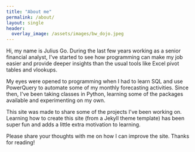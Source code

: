 ```yaml
---
title: "About me"
permalink: /about/
layout: single
header:
  overlay_image: /assets/images/bw_dojo.jpeg
---
```


Hi, my name is Julius Go. During the last few years working as a senior financial analyst, I've started to see how programming can make my job easier and provide deeper insights than the usual tools like Excel pivot tables and vlookups.

My eyes were opened to programming when I had to learn SQL and use PowerQuery to automate some of my monthly forecasting activities. Since then, I've been taking classes in Python, learning some of the packages available and experimenting on my own.

This site was made to share some of the projects I've been working on. Learning how to create this site (from a Jekyll theme template) has been super fun and adds a little extra motivation to learning.

Please share your thoughts with me on how I can improve the site. Thanks for reading!